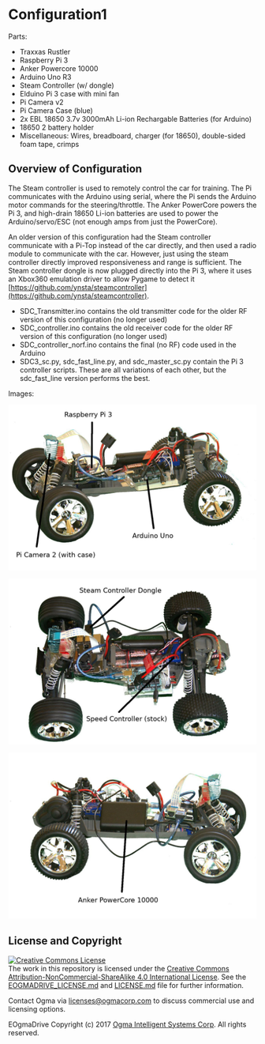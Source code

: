 <!---
  EOgmaDrive
  Copyright(c) 2017 Ogma Intelligent Systems Corp. All rights reserved.

  This copy of EOgmaDrive is licensed to you under the terms described
  in the EOGMADRIVE_LICENSE.md file included in this distribution.
--->

# Configuration1

Parts:

- Traxxas Rustler 
- Raspberry Pi 3
- Anker Powercore 10000
- Arduino Uno R3
- Steam Controller (w/ dongle)
- Elduino Pi 3 case with mini fan
- Pi Camera v2
- Pi Camera Case (blue)
- 2x EBL 18650 3.7v 3000mAh Li-ion Rechargable Batteries (for Arduino)
- 18650 2 battery holder
- Miscellaneous: Wires, breadboard, charger (for 18650), double-sided foam tape, crimps

## Overview of Configuration

The Steam controller is used to remotely control the car for training. The Pi communicates with the Arduino using serial, where the Pi sends the Arduino motor commands for the steering/throttle. The Anker PowerCore powers the Pi 3, and high-drain 18650 Li-ion batteries are used to power the Arduino/servo/ESC (not enough amps from just the PowerCore).

An older version of this configuration had the Steam controller communicate with a Pi-Top instead of the car directly, and then used a radio module to communicate with the car. However, just using the steam controller directly improved responsiveness and range is sufficient. The Steam controller dongle is now plugged directly into the Pi 3, where it uses an Xbox360 emulation driver to allow Pygame to detect it [https://github.com/ynsta/steamcontroller](https://github.com/ynsta/steamcontroller).

- SDC\_Transmitter.ino contains the old transmitter code for the older RF version of this configuration (no longer used)
- SDC\_controller.ino contains the old receiver code for the older RF version of this configuration (no longer used)
- SDC\_controller\_norf.ino contains the final (no RF) code used in the Arduino
- SDC3\_sc.py, sdc\_fast\_line.py, and sdc\_master\_sc.py contain the Pi 3 controller scripts. These are all variations of each other, but the sdc\_fast\_line version performs the best.

Images:

![View1](./docs/SDC_View_Ann_Side.jpg)

![View2](./docs/SDC_View_Ann_Top.jpg)

![View3](./docs/SDC_View_Ann_OtherSide.jpg)


## License and Copyright

<a rel="license" href="http://creativecommons.org/licenses/by-nc-sa/4.0/"><img alt="Creative Commons License" style="border-width:0" src="https://i.creativecommons.org/l/by-nc-sa/4.0/88x31.png" /></a><br />The work in this repository is licensed under the <a rel="license" href="http://creativecommons.org/licenses/by-nc-sa/4.0/">Creative Commons Attribution-NonCommercial-ShareAlike 4.0 International License</a>. See the  [EOGMADRIVE_LICENSE.md](https://github.com/ogmacorp/EOgmaDrive/blob/master/EOGMADRIVE_LICENSE.md) and [LICENSE.md](https://github.com/ogmacorp/EOgmaDrive/blob/master/LICENSE.md) file for further information.

Contact Ogma via licenses@ogmacorp.com to discuss commercial use and licensing options.

EOgmaDrive Copyright (c) 2017 [Ogma Intelligent Systems Corp](https://ogmacorp.com). All rights reserved.

